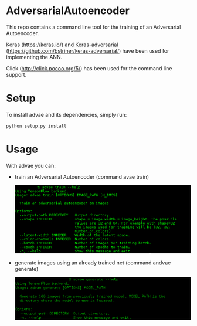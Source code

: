 # AdversarialAutoencoder

This repo contains a command line tool for the training of an Adversarial Autoencoder.


Keras (https://keras.io/) and Keras-adversarial (https://github.com/bstriner/keras-adversarial/) have been used for implementing the ANN.

Click (http://click.pocoo.org/5/) has been used for the command line support.

# Setup

To install advae and its dependencies, simply run:

```
python setup.py install
```

# Usage

With advae you can:

- train an Adversarial Autoencoder (command avae train)

  ![alt text](https://raw.githubusercontent.com/sb1705/AdversarialAutoencoder/new_master/advae_train.png)

- generate images using an already trained net (command andvae generate)

  ![alt text](https://raw.githubusercontent.com/sb1705/AdversarialAutoencoder/new_master/generate_help.png)
